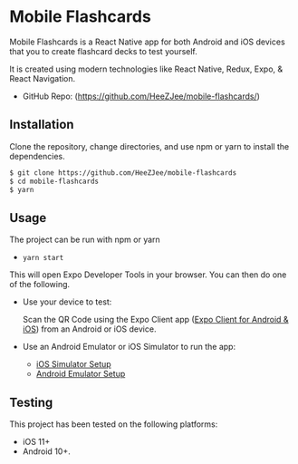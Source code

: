 # Mobile Flashcards

Mobile Flashcards is a React Native app for both Android and iOS devices that you to create flashcard decks to test yourself.


It is created using modern technologies like React Native, Redux,  Expo, & React Navigation.


- GitHub Repo: (https://github.com/HeeZJee/mobile-flashcards/)

## Installation

Clone the repository, change directories, and use npm or yarn to install the dependencies.

```bash
$ git clone https://github.com/HeeZJee/mobile-flashcards
$ cd mobile-flashcards
$ yarn
```

## Usage

The project can be run with npm or yarn

- `yarn start`

This will open Expo Developer Tools in your browser.  You can then do one of the following.

- Use your device to test:

    Scan the QR Code using the Expo Client app ([Expo Client for Android & iOS](https://expo.io/tools#client))  from an Android or iOS device.
- Use an Android Emulator or iOS Simulator to run the app:
    - [iOS Simulator Setup](https://docs.expo.io/versions/v33.0.0/introduction/installation/#ios-simulator)
    - [Android Emulator Setup](https://docs.expo.io/versions/v33.0.0/introduction/installation/#android-emulator)

## Testing

This project has been tested on the following platforms:

- iOS 11+
- Android 10+.
